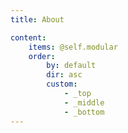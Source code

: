 ```yaml
---
title: About

content:
    items: @self.modular
    order:
        by: default
        dir: asc
        custom:
            - _top
            - _middle
            - _bottom
---
```



